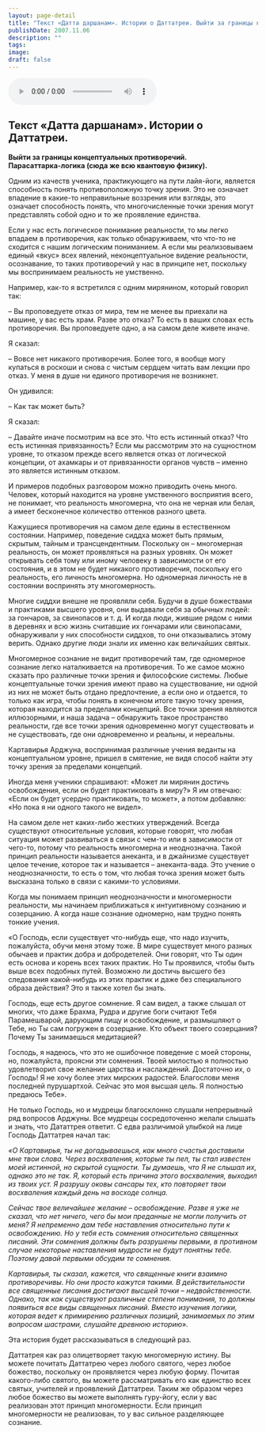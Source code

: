 ```yaml
---
layout: page-detail
title: "Текст «Датта даршанам». Истории о Даттатреи. Выйти за границы концептуальных противоречий"
publishDate: 2007.11.06
description: ""
tags:
image:
draft: false
---
```


<audio title="2007.11.06 - Текст «Датта даршанам». Истории о Даттатреи. Выйти за границы концептуальных противоречий.mp3" src="https://filer-api.advayta.org/v1.0/public/files/74256" controls=""></audio>

## **Текст «Датта даршанам». Истории о Даттатреи.**   
**Выйти за границы концептуальных противоречий.**  
**Парасаттарка-логика (сюда же всю квантовую физику).**  
  
  
 Одним из качеств ученика, практикующего на пути лайя-йоги, является способность понять противоположную точку зрения. Это не означает впадение в какие-то неправильные воззрения или взгляды, это означает способность понять, что многочисленные точки зрения могут представлять собой одно и то же проявление единства.

 Если у нас есть логическое понимание реальности, то мы легко впадаем в противоречия, как только обнаруживаем, что что-то не сходится с нашим логическим пониманием. А если мы реализовываем единый «вкус» всех явлений, неконцептуальное видение реальности, осознавание, то таких противоречий у нас в принципе нет, поскольку мы воспринимаем реальность не умственно.

 Например, как-то я встретился с одним мирянином, который говорил так:

 – Вы проповедуете отказ от мира, тем не менее вы приехали на машине, у вас есть храм. Разве это отказ? То есть в ваших словах есть противоречия. Вы проповедуете одно, а на самом деле живете иначе.

 Я сказал:

 – Вовсе нет никакого противоречия. Более того, я вообще могу купаться в роскоши и снова с чистым сердцем читать вам лекции про отказ. У меня в душе ни единого противоречия не возникнет.

 Он удивился:

 – Как так может быть?

 Я сказал:

 – Давайте иначе посмотрим на все это. Что есть истинный отказ? Что есть истинная привязанность? Если мы рассмотрим это на сущностном уровне, то отказом прежде всего является отказ от логической концепции, от ахамкары и от привязанности органов чувств – именно это является истинным отказом.

 И примеров подобных разговором можно приводить очень много. Человек, который находится на уровне умственного восприятия всего, не понимает, что реальность многомерна, что она не черная или белая, а имеет бесконечное количество оттенков разного цвета.

 Кажущиеся противоречия на самом деле едины в естественном состоянии. Например, поведение сиддха может быть прямым, скрытым, тайным и трансцендентным. Поскольку он – многомерная реальность, он может проявляться на разных уровнях. Он может открывать себя тому или иному человеку в зависимости от его состояния, и в этом не будет никакого противоречия, поскольку его реальность, его личность многомерна. Но одномерная личность не в состоянии воспринять эту многомерность.

 Многие сиддхи внешне не проявляли себя. Будучи в душе божествами и практиками высшего уровня, они выдавали себя за обычных людей: за гончаров, за свинопасов и т. д. И когда люди, жившие рядом с ними в деревнях и всю жизнь считавшие их гончарами или свинопасами, обнаруживали у них способности сиддхов, то они отказывались этому верить. Однако другие люди знали их именно как величайших святых.

 Многомерное сознание не видит противоречий там, где одномерное сознание легко наталкивается на противоречия. То же самое можно сказать про различные точки зрения и философские системы. Любые концептуальные точки зрения имеют право на существование, ни одной из них не может быть отдано предпочтение, а если оно и отдается, то только как игра, чтобы понять в конечном итоге такую точку зрения, которая находится за пределами концепций. Все точки зрения являются иллюзорными, и наша задача – обнаружить такое пространство реальности, где все точки зрения одновременно могут существовать и не существовать, где они одновременно и реальны, и нереальны.

 Картавирья Арджуна, воспринимая различные учения веданты на концептуальном уровне, пришел в смятение, не видя способ найти эту точку зрения за пределами концепций.

 Иногда меня ученики спрашивают: «Может ли мирянин достичь освобождения, если он будет практиковать в миру?» Я им отвечаю: «Если он будет усердно практиковать, то может», а потом добавляю: «Но пока я ни одного такого не видел».

 На самом деле нет каких-либо жестких утверждений. Всегда существуют относительные условия, которые говорят, что любая ситуация может развиваться в связи с чем-то или в зависимости от чего-то, потому что реальность многомерна и неоднозначна. Такой принцип реальности называется анеканта, и в джайнизме существует целое течение, которое так и называется – анеканта-вада. Это учение о неоднозначности, то есть о том, что любая точка зрения может быть высказана только в связи с какими-то условиями.

 Когда мы понимаем принцип неоднозначности и многомерности реальности, мы начинаем приближаться к интуитивному сознанию и созерцанию. А когда наше сознание одномерно, нам трудно понять тонкие учения.

 «О Господь, если существует что-нибудь еще, что надо изучить, пожалуйста, обучи меня этому тоже. В мире существует много разных обычаев и практик добра и добродетелей. Они говорят, что Ты один есть основа и корень всех таких практик. Но Ты проявился, чтобы быть выше всех подобных путей. Возможно ли достичь высшего без следования какой-нибудь из этих практик и даже без специального образа действия? Это я также хотел бы знать.

 Господь, еще есть другое сомнение. Я сам видел, а также слышал от многих, что даже Брахма, Рудра и другие боги считают Тебя Парамешварой, дарующим пищу и освобождение, и размышляют о Тебе, но Ты сам погружен в созерцание. Кто объект твоего созерцания? Почему Ты занимаешься медитацией?

 Господь, я надеюсь, что это не ошибочное поведение с моей стороны, но, пожалуйста, проясни эти сомнения. Твоей милостью я полностью удовлетворил свое желание царства и наслаждений. Достаточно их, о Господь! Я не хочу более этих мирских радостей. Благослови меня последней пурушартхой. Сейчас это моя высшая цель. Я полностью предаюсь Тебе».

 Не только Господь, но и мудрецы благосклонно слушали непрерывный ряд вопросов Арджуны. Все мудрецы сосредоточенно желали слышать и знать, что Дататтрея ответит. С едва различимой улыбкой на лице Господь Даттатрея начал так:

_«О Картавирья, ты не догадываешься, как много счастья доставили мне твои слова. Через восхваления, которые ты пел, ты стал известен моей истинной, но скрытой сущности. Ты думаешь, что Я не слышал их, однако это не так. Я, который есть причина этого восхваления, выходил из твоих уст. Я разрушу оковы сансары тех, кто повторяет твои восхваления каждый день на восходе солнца._ 

_Сейчас твое величайшее желание – освобождение. Разве я уже не сказал, что нет ничего, чего бы мои преданные не могли получить от меня? Я непременно дам тебе наставления относительно пути к освобождению. Но у тебя есть сомнения относительно священных писаний. Эти сомнения должны быть разрушены первыми, в противном случае некоторые наставления мудрости не будут понятны тебе. Поэтому давай первыми обсудим те сомнения._ 

 _Картавирья, ты сказал, кажется, что священные книги взаимно противоречивы. Но они просто кажутся такими. В действительности все священные писания достигают высшей точки – недвойственности. Однако, так как существуют различные степени понимания, то должны появиться все виды священных писаний. Вместо изучения логики, которая ведет к примирению различных позиций, занимаемых по этим вопросам шастрами, слушайте древнюю историю»._ 

  
 Эта история будет рассказываться в следующий раз.

 Даттатрея как раз олицетворяет такую многомерную истину. Вы можете почитать Даттатрею через любого святого, через любое божество, поскольку он проявляется через любую форму. Почитая какого-либо святого, вы можете рассматривать его как единство всех святых, учителей и проявлений Даттатреи. Таким же образом через любое божество вы можете выполнять гуру-йогу, если у вас реализован этот принцип многомерности. Если принцип многомерности не реализован, то у вас сильное разделяющее сознание.
  
  
